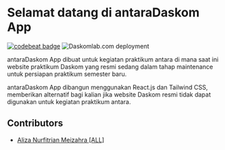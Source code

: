 # Selamat datang di antaraDaskom App

[![codebeat badge](https://codebeat.co/badges/da08ee89-8548-4e7b-9f36-fe175517c9b5)](https://codebeat.co/projects/github-com-daskomdev-daskomweb-master) ![Daskomlab.com deployment](https://github.com/daskomdev/daskomweb/workflows/Daskomlab.com%20deployment/badge.svg)

antaraDaskom App dibuat untuk kegiatan praktikum antara di mana saat ini website praktikum Daskom yang resmi sedang dalam tahap maintenance untuk persiapan praktikum semester baru.

antaraDaskom App dibangun menggunakan React.js dan Tailwind CSS, memberikan alternatif bagi kalian jika website Daskom resmi tidak dapat digunakan untuk kegiatan praktikum antara.

## Contributors

- [Aliza Nurfitrian Meizahra [ALL]](https://porto-web-two.vercel.app/)
